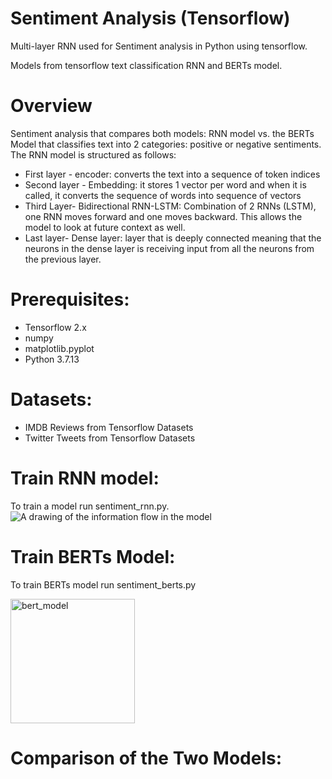 # Sentiment Analysis (Tensorflow)
Multi-layer RNN used for Sentiment analysis in Python using tensorflow. 

Models from tensorflow text classification RNN and BERTs model. 

# Overview
Sentiment analysis that compares both models: RNN model vs. the BERTs Model that classifies text into 2 categories: positive or negative sentiments. The RNN model is structured as follows:
- First layer - encoder: converts the text into a sequence of token indices
- Second layer - Embedding: it stores 1 vector per word and when it is called, it converts the sequence of words into sequence of vectors
- Third Layer- Bidirectional RNN-LSTM: Combination of 2 RNNs (LSTM), one RNN moves forward and one moves backward. This allows the model to look at future context as well. 
- Last layer- Dense layer: layer that is deeply connected meaning that the neurons in the dense layer is receiving input from all the neurons from the previous layer. 

# Prerequisites:
- Tensorflow 2.x
- numpy
- matplotlib.pyplot
- Python 3.7.13

# Datasets:
- IMDB Reviews from Tensorflow Datasets
- Twitter Tweets from Tensorflow Datasets

# Train RNN model: 
To train a model run sentiment_rnn.py.
![A drawing of the information flow in the model](https://github.com/tensorflow/text/blob/master/docs/tutorials/images/bidirectional.png?raw=1)

# Train BERTs Model:
To train BERTs model run sentiment_berts.py

<img width="199" alt="bert_model" src="https://user-images.githubusercontent.com/84884991/183482796-c629aecb-3da9-453c-8572-5c726c9d8559.PNG">

# Comparison of the Two Models:

